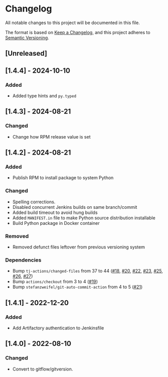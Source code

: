 # Changelog

All notable changes to this project will be documented in this file.

The format is based on [Keep a Changelog](https://keepachangelog.com/en/1.0.0/),
and this project adheres to [Semantic Versioning](https://semver.org/spec/v2.0.0.html).

## [Unreleased]

## [1.4.4] - 2024-10-10
### Added
- Added type hints and `py.typed`

## [1.4.3] - 2024-08-21
### Changed
- Change how RPM release value is set

## [1.4.2] - 2024-08-21
### Added
- Publish RPM to install package to system Python

### Changed
- Spelling corrections.
- Disabled concurrent Jenkins builds on same branch/commit
- Added build timeout to avoid hung builds
- Added `MANIFEST.in` file to make Python source distribution installable
- Build Python package in Docker container

### Removed
- Removed defunct files leftover from previous versioning system

### Dependencies
- Bump `tj-actions/changed-files` from 37 to 44 ([#18](https://github.com/Cray-HPE/k8s-liveness/pull/18), [#20](https://github.com/Cray-HPE/k8s-liveness/pull/20), [#22](https://github.com/Cray-HPE/k8s-liveness/pull/22), [#23](https://github.com/Cray-HPE/k8s-liveness/pull/23), [#25](https://github.com/Cray-HPE/k8s-liveness/pull/25), [#26](https://github.com/Cray-HPE/k8s-liveness/pull/26), [#27](https://github.com/Cray-HPE/k8s-liveness/pull/27))
- Bump `actions/checkout` from 3 to 4 ([#19](https://github.com/Cray-HPE/k8s-liveness/pull/19))
- Bump `stefanzweifel/git-auto-commit-action` from 4 to 5 ([#21](https://github.com/Cray-HPE/k8s-liveness/pull/21))

## [1.4.1] - 2022-12-20
### Added
- Add Artifactory authentication to Jenkinsfile

## [1.4.0] - 2022-08-10
### Changed
- Convert to gitflow/gitversion.